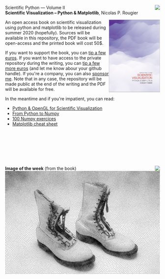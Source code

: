 <img src="https://img.shields.io/badge/-_Summer_2020-orange.svg?style=flat-square" align="right"/> Scientific Python — Volume II  
**Scientific Visualization – Python & Matplotlib**, Nicolas P. Rougier

<img src="images/cover.png" width="33%" alt="Front cover" align="right"/>

An open access book on scientific visualization using python and matplotlib to
be released during summer 2020 (hopefully). Sources will be available in this
repository, the PDF book will be open-access and the printed book will cost 50$.

If you want to support the book, you can [tip a few
euros](https://www.paypal.me/NicolasPRougier/10). If you want to have access to
the private repository during the writing, you can [tip a few more
euros](https://www.paypal.me/NicolasPRougier/25) (and let me know abour your
github handle). If you're a company, you can also [sponsor
me](https://www.paypal.me/NicolasPRougier/1000). Note that in any case, the
repository will be made public at the end of the writing and the PDF will be
available for free.

In the meantime and if you're impatient, you can read:

* [Python & OpenGL for Scientific Visualization](https://www.labri.fr/perso/nrougier/python-opengl/)
* [From Python to Numpy](https://www.labri.fr/perso/nrougier/from-python-to-numpy/)
* [100 Numpy exercices](https://github.com/rougier/numpy-100)
* [Matplotlib cheat sheet](https://github.com/rougier/matplotlib-cheatsheet)

<br/><br/>
---
<br/>

<img src="https://img.shields.io/badge/-August_16,_2019-grey.svg?style=flat-square" align="right"/> **Image of the week** (from the book)  
![](images/boots.png)
